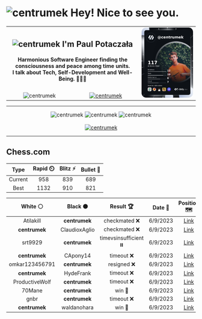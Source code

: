 <h1>
  <img
    src="https://emojis.slackmojis.com/emojis/images/1531849430/4246/blob-sunglasses.gif"
    width="30"
    alt="centrumek"
  />
  Hey! Nice to see you.
</h1>

<table>
  <tbody>
    <tr>
      <td align="center" width="70%" colspan="2">
        <h2>
          <img
            src="https://raw.githubusercontent.com/MartinHeinz/MartinHeinz/master/wave.gif"
            width="30px"
            alt="centrumek"
          />
          I'm Paul Potaczała
        </h2>
        <h4>
          Harmonious Software Engineer finding the consciousness and peace among time units.
          <br/>
          I talk about Tech, Self-Development and Well-Being. 🌿🧘🚀
        </h4>
      </td>
      <td width="30%" rowspan="2">
        <a href="https://app.daily.dev/centrumek">
          <img
            src="./devcard.png"
            alt="centrumek"
          />
        </a>
      </td>
    </tr>
    <tr align="center">
      <td>
        <img
          src="https://komarev.com/ghpvc/?username=centrumek&label=visitors&color=0e75b6&style=flat"
          alt="centrumek"
        >
      </td>
      <td>
        <a href="https://stackoverflow.com/users/14496012/centrumek">
          <img
            src="https://stackoverflow.com/users/flair/14496012.png?theme=dark"
            alt="centrumek"
          >
        </a>
      </td>
    </tr>
  </tbody>
</table>

---
<div align="center">
  <img 
    src="https://github-readme-stats.vercel.app/api?username=centrumek&show_icons=true&count_private=true&theme=darcula&hide_border=true&hide=issues,contribs&bg_color=00000000"
    alt="centrumek"
  />
  <img
    src="https://github-readme-stats.vercel.app/api/top-langs/?username=centrumek&layout=compact&hide_border=true&theme=darcula&bg_color=00000000&langs_count=6&exclude_repo=air-statistic-app"
    alt="centrumek"
  />
  <img 
    src="https://github-readme-streak-stats.herokuapp.com?user=centrumek&theme=darcula&hide_border=true&background=FFFFFF00"
    alt="centrumek"
  />
  <br/>
  <br/>
  <a href="https://www.buymeacoffee.com/centrumek">
    <img
      src="https://cdn.buymeacoffee.com/buttons/v2/default-orange.png"
      height="50"
      width="210"
      alt="centrumek"
    />
  </a>
</div>

---

## Chess.com

<div align="center">
<!--START_SECTION:chessStats-->
<!-- Automatically generated with https://github.com/Balastrong/chess-stats-action -->

| Type | Rapid ⏲️ | Blitz ⚡ | Bullet 🔫 |
|:---:|:---:|:---:|:---:|
| Current | 958 | 839 | 689 |
| Best | 1132 | 910 | 821 |

| White ⚪ | Black ⚫ | Result 🏆 | Date 📅 | Position 🗺️ | Type 🕕 |
|:---:|:---:|:---:|:---:|:---:|:---:|
| Atilakill | **centrumek** | checkmated ❌ | 6/9/2023 | <a href="http://www.ee.unb.ca/cgi-bin/tervo/fen.pl?select=2k2r2/1bQ1R2p/p7/1p6/3P4/1BP5/P4PrP/R4K2 b - -">Link</a> | Blitz |
| **centrumek** | ClaudioxAglio | checkmated ❌ | 6/9/2023 | <a href="http://www.ee.unb.ca/cgi-bin/tervo/fen.pl?select=8/6pp/5pk1/4p3/4PKP1/3q4/5P2/8 w - -">Link</a> | Blitz |
| srt9929 | **centrumek** | timevsinsufficient ⏸️ | 6/9/2023 | <a href="http://www.ee.unb.ca/cgi-bin/tervo/fen.pl?select=2R5/4k3/4P3/3K4/8/8/8/8 w - -">Link</a> | Blitz |
| **centrumek** | CApony14 | timeout ❌ | 6/9/2023 | <a href="http://www.ee.unb.ca/cgi-bin/tervo/fen.pl?select=8/8/8/6k1/4Kp1p/5P1P/8/8 w - -">Link</a> | Bullet |
| omkar123456791 | **centrumek** | resigned ❌ | 6/9/2023 | <a href="http://www.ee.unb.ca/cgi-bin/tervo/fen.pl?select=8/pk1P4/7p/6p1/4p3/1P2P1PP/PB6/2R3K1 b - -">Link</a> | Bullet |
| **centrumek** | HydeFrank | timeout ❌ | 6/9/2023 | <a href="http://www.ee.unb.ca/cgi-bin/tervo/fen.pl?select=r3k1r1/1p6/p1p5/P1Pp4/1P1PpPn1/2K1P3/5q2/RNB5 w q -">Link</a> | Bullet |
| ProductiveWolf | **centrumek** | timeout ❌ | 6/9/2023 | <a href="http://www.ee.unb.ca/cgi-bin/tervo/fen.pl?select=8/8/5bp1/4p1kp/4P3/6RP/5PP1/6K1 b - -">Link</a> | Bullet |
| 70Mane | **centrumek** | win 🥇 | 6/9/2023 | <a href="http://www.ee.unb.ca/cgi-bin/tervo/fen.pl?select=7R/2k3r1/3p4/2p1b3/3pP1K1/1N1P3P/2P5/5B1R w - -">Link</a> | Bullet |
| gnbr | **centrumek** | timeout ❌ | 6/9/2023 | <a href="http://www.ee.unb.ca/cgi-bin/tervo/fen.pl?select=8/3R4/7Q/7p/6p1/2P3P1/PPk4N/R5K1 b - -">Link</a> | Bullet |
| **centrumek** | waldanohara | win 🥇 | 6/9/2023 | <a href="http://www.ee.unb.ca/cgi-bin/tervo/fen.pl?select=4r2k/pp4pp/2p5/2PbN3/1P1P4/P1B1b3/2R4P/4K3 b - -">Link</a> | Bullet |

<!--END_SECTION:chessStats-->
</div>
<!--
**centrumek/centrumek** is a ✨ _special_ ✨ repository because its `README.md` (this file) appears on your GitHub profile.

Here are some ideas to get you started:

- 🔭 I’m currently working on ...
- 🌱 I’m currently learning ...
- 👯 I’m looking to collaborate on ...
- 🤔 I’m looking for help with ...
- 💬 Ask me about ...
- 📫 How to reach me: ...
- 😄 Pronouns: ...
- ⚡ Fun fact: ...
-->
